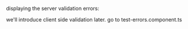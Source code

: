 displaying the server validation errors:

we'll introduce client side validation later.
go to test-errors.component.ts